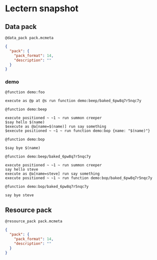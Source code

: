 # Lectern snapshot

## Data pack

`@data_pack pack.mcmeta`

```json
{
  "pack": {
    "pack_format": 14,
    "description": ""
  }
}
```

### demo

`@function demo:foo`

```mcfunction
execute as @p at @s run function demo:beep/baked_6pw8q7r5nqc7y
```

`@function demo:beep`

```mcfunction
execute positioned ~ ~1 ~ run summon creeper
$say hello $(name)
$execute as @a[name=$(name)] run say something
$execute positioned ~ ~1 ~ run function demo:bop {name: "$(name)"}
```

`@function demo:bop`

```mcfunction
$say bye $(name)
```

`@function demo:beep/baked_6pw8q7r5nqc7y`

```mcfunction
execute positioned ~ ~1 ~ run summon creeper
say hello steve
execute as @a[name=steve] run say something
execute positioned ~ ~1 ~ run function demo:bop/baked_6pw8q7r5nqc7y
```

`@function demo:bop/baked_6pw8q7r5nqc7y`

```mcfunction
say bye steve
```

## Resource pack

`@resource_pack pack.mcmeta`

```json
{
  "pack": {
    "pack_format": 14,
    "description": ""
  }
}
```
